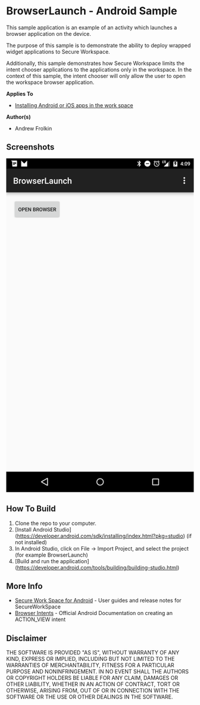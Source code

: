 # BrowserLaunch - Android Sample

This sample application is an example of an activity which launches a browser application on the device. 

The purpose of this sample is to demonstrate the ability to deploy wrapped widget applications to Secure Workspace.

Additionally, this sample demonstrates how Secure Workspace limits the intent chooser applications to the applications only in the workspace. In the context of this sample, the intent chooser will only allow the user to open the workspace browser application.

**Applies To**

* [Installing Android or iOS apps in the work space](https://developer.blackberry.com/devzone/develop/enterprise/install_android_or_ios_work_space_app.html)

**Author(s)** 

* Andrew Frolkin

## Screenshots ##

![Screenshot](screenshots/screenshot.png)

## How To Build

1. Clone the repo to your computer.
2. [Install Android Studio] (https://developer.android.com/sdk/installing/index.html?pkg=studio) (if not installed)
3. In Android Studio, click on File -> Import Project, and select the project (for example BrowserLaunch)
4. [Build and run the application] (https://developer.android.com/tools/building/building-studio.html)

## More Info

* [Secure Work Space for Android](http://docs.blackberry.com/en/smartphone_users/subcategories/?userType=1&category=BlackBerry+Apps+for+Android&subCategory=Secure+Work+Space+for+Android) - User guides and release notes for SecureWorkSpace
* [Browser Intents](https://developer.android.com/guide/components/intents-common.html#Browser) - Official Android Documentation on creating an ACTION_VIEW intent


## Disclaimer

THE SOFTWARE IS PROVIDED "AS IS", WITHOUT WARRANTY OF ANY KIND, EXPRESS OR IMPLIED, INCLUDING BUT NOT LIMITED TO THE WARRANTIES OF MERCHANTABILITY, FITNESS FOR A PARTICULAR PURPOSE AND NONINFRINGEMENT. IN NO EVENT SHALL THE AUTHORS OR COPYRIGHT HOLDERS BE LIABLE FOR ANY CLAIM, DAMAGES OR OTHER LIABILITY, WHETHER IN AN ACTION OF CONTRACT, TORT OR OTHERWISE, ARISING FROM, OUT OF OR IN CONNECTION WITH THE SOFTWARE OR THE USE OR OTHER DEALINGS IN THE SOFTWARE.
